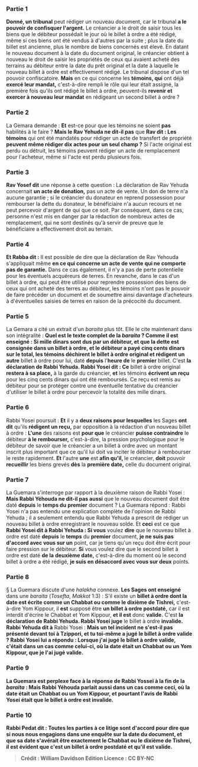 
### Partie 1
<b>Donné, un tribunal</b> peut rédiger un nouveau document, car le tribunal <b>a le pouvoir de confisquer l'argent.</b> Le créancier a le droit de saisir tous les biens que le débiteur possédait le jour où le billet à ordre a été rédigé, même si ces biens ont été vendus à d'autres par la suite ; plus la date du billet est ancienne, plus le nombre de biens concernés est élevé. En datant le nouveau document à la date du document original, le créancier obtient à nouveau le droit de saisir les propriétés de ceux qui avaient acheté des terrains au débiteur entre la date du prêt original et la date à laquelle le nouveau billet à ordre est effectivement rédigé. Le tribunal dispose d'un tel pouvoir confiscatoire. <b>Mais</b> en ce qui concerne les <b>témoins, qui</b> ont déjà <b>exercé leur mandat,</b> c'est-à-dire rempli le rôle qui leur était assigné, la première fois qu'ils ont rédigé le billet à ordre, peuvent-ils <b>revenir et exercer à nouveau leur mandat</b> en rédigeant un second billet à ordre ?

### Partie 2
La Gemara demande : <b>Et</b> est-ce pour que les témoins ne soient <b>pas</b> habilités à le faire ? <b>Mais le Rav Yehuda ne dit-il pas</b> que <b>Rav dit : Les témoins</b> qui ont été mandatés pour rédiger un acte de transfert de propriété <b>peuvent même rédiger dix actes pour un seul champ ?</b> Si l'acte original est perdu ou détruit, les témoins peuvent rédiger un acte de remplacement pour l'acheteur, même si l'acte est perdu plusieurs fois.

### Partie 3
<b>Rav Yosef dit</b> une réponse à cette question : La déclaration de Rav Yehuda concernait <b>un acte de donation,</b> pas un acte de vente. Un don de terre n'a aucune garantie ; si le créancier du donateur en reprend possession pour rembourser la dette du donateur, le bénéficiaire n'a aucun recours et ne peut percevoir d'argent de qui que ce soit. Par conséquent, dans ce cas, personne n'est mis en danger par la rédaction de nombreux actes de remplacement, qui ne sont destinés qu'à servir de preuve que le bénéficiaire a effectivement droit au terrain.

### Partie 4
<b>Et Rabba dit :</b> Il est possible de dire que la déclaration de Rav Yehouda s'appliquait même <b>en ce qui concerne un acte de vente</b> <b>qui ne comporte pas de garantie.</b> Dans ce cas également, il n'y a pas de perte potentielle pour les éventuels acquéreurs de terres. En revanche, dans le cas d'un billet à ordre, qui peut être utilisé pour reprendre possession des biens de ceux qui ont acheté des terres au débiteur, les témoins n'ont pas le pouvoir de faire précéder un document et de soumettre ainsi davantage d'acheteurs à d'éventuelles saisies de terres en raison de la précocité du document.

### Partie 5
La Gemara a cité un extrait d'un <i>baraita</i> plus tôt. Elle le cite maintenant dans son intégralité : <b>Quel est le texte complet de la <b><i>baraita</i> ? Comme il est enseigné : </b> Si <b>mille dinars sont dus par</b> un débiteur, et que la dette est consignée dans un billet à ordre, <b>et</b> le débiteur <b>a payé cinq cents dinars sur</b> le total, les <b>témoins déchirent le</b> billet à ordre original et rédigent un autre</b> billet à ordre pour lui,</b> daté <b>depuis</b> l'<b>heure de</b> le <b>premier</b> billet. C'est <b>la déclaration de Rabbi Yehuda. Rabbi Yosei dit : Ce</b> billet à ordre original <b>restera à sa place,</b> à la garde du créancier, <b>et</b> les témoins <b>écrivent un reçu</b> pour les cinq cents dinars qui ont été remboursés. Ce reçu est remis au débiteur pour se protéger contre une éventuelle tentative du créancier d'utiliser le billet à ordre pour percevoir la totalité des mille dinars.

### Partie 6
Rabbi Yosei poursuit : <b>Et</b> il y a <b>deux raisons pour lesquelles</b> les Sages <b>ont dit</b> qu'ils <b>rédigent un reçu,</b> par opposition à la rédaction d'un nouveau billet à ordre : <b>L'une</b> des raisons est <b>pour que</b> le créancier <b>puisse contraindre</b> le débiteur <b>à le rembourser,</b> c'est-à-dire, la pression psychologique pour le débiteur de savoir que le créancier a un billet à ordre avec un montant inscrit plus important que ce qu'il lui doit va inciter le débiteur à rembourser le reste rapidement. <b>Et</b> l'autre <b>une</b> est <b>afin qu'il, </b> le créancier, <b>doit</b> pouvoir <b>recueillir</b> les biens grevés <b>dès</b> la <b>première date,</b> celle du document original.

### Partie 7
La Guemara s'interroge par rapport à la deuxième raison de Rabbi Yosei : <b>Mais Rabbi Yéhouda ne dit-il pas aussi</b> que le nouveau document doit être daté <b>depuis</b> le <b>temps du</b> <b>premier</b> document ? La Guemara répond : Rabbi Yosei n'a pas entendu une explication complète de l'opinion de Rabbi Yehuda ; il a seulement entendu que Rabbi Yehuda a prescrit de rédiger un nouveau billet à ordre enregistrant le nouveau solde. Et <b>ceci</b> est ce que <b>Rabbi Yosei dit à Rabbi Yehuda : Si vous</b> voulez <b>dire</b> que le nouveau billet à ordre est daté <b>depuis</b> le <b>temps</b> du <b>premier</b> document, <b>je ne suis pas d'accord avec vous sur un</b> point, car je tiens qu'un reçu doit être écrit pour faire pression sur le débiteur. <b>Si</b> vous voulez dire que le second billet à ordre est daté <b>de la</b> <b>deuxième date,</b> c'est-à-dire du moment où le second billet à ordre a été rédigé, <b>je suis en désaccord avec vous sur deux</b> points.

### Partie 8
§ La Guemara discute d'une <i>halakha</i> connexe. <b>Les Sages ont enseigné</b> dans une <i>baraita</i> (<i>Tosefta</i>, <i>Makkot</i> 1:3) : S'il existe un <b>billet à ordre dont la date est écrite comme un Chabbat ou comme le dixième de Tishrei,</b> c'est-à-dire Yom Kippour, il <b>est</b> supposé être <b>un <b>billet à ordre postdaté</b>,</b> car il est interdit d'écrire le Chabbat et Yom Kippour, <b>et il est</b> donc <b>valide.</b> C'est <b>la déclaration de Rabbi Yehuda. Rabbi Yosei juge</b> le billet à ordre <b>invalide. Rabbi Yehuda dit à</b> Rabbi Yosei : <b>Mais un tel <b>incident ne s'est-il pas présenté devant toi à Tzippori, et tu</b> toi-même <b>a jugé</b> le billet à ordre <b>valide ?</b> Rabbi Yosei <b>lui a répondu : Lorsque j'ai jugé</b> le billet à ordre <b>valide,</b> c'était <b>dans</b> un cas comme <b>celui-ci,</b> où la date était un Chabbat ou un Yom Kippour, que <b>je l'ai jugé</b> <b>valide.</b>

### Partie 9
La Guemara est perplexe face à la réponse de Rabbi Yosseï à la fin de la <i>baraita</i> : <b>Mais Rabbi Yéhouda parlait aussi dans</b> un cas comme <b>ceci,</b> où la date était un Chabbat ou un Yom Kippour, et pourtant l'avis de Rabbi Yosei était que le billet à ordre est invalide.

### Partie 10
<b>Rabbi Pedat dit : Toutes</b> les parties à ce litige <b>sont d'accord pour dire que si nous nous engagions dans</b> une enquête sur <b>la date du document, et que sa date s'avérait être exactement le Chabbat ou le dixième de Tishrei,</b> il est évident <b>que c'est un billet à ordre <b>postdaté</b> et qu'il est valide.</b>

>Crédit : William Davidson Edition
>Licence : CC BY-NC